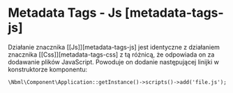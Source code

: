 # Metadata Tags - Js [metadata-tags-js]

Działanie znacznika [\[Js\]][metadata-tags-js] jest identyczne z działaniem znacznika
[\[Css\]][metadata-tags-css] z tą różnicą, że odpowiada on za dodawanie plików JavaScript.
Powoduje on dodanie następującej linijki w konstruktorze komponentu:

	\Nbml\Component\Application::getInstance()->scripts()->add('file.js');

